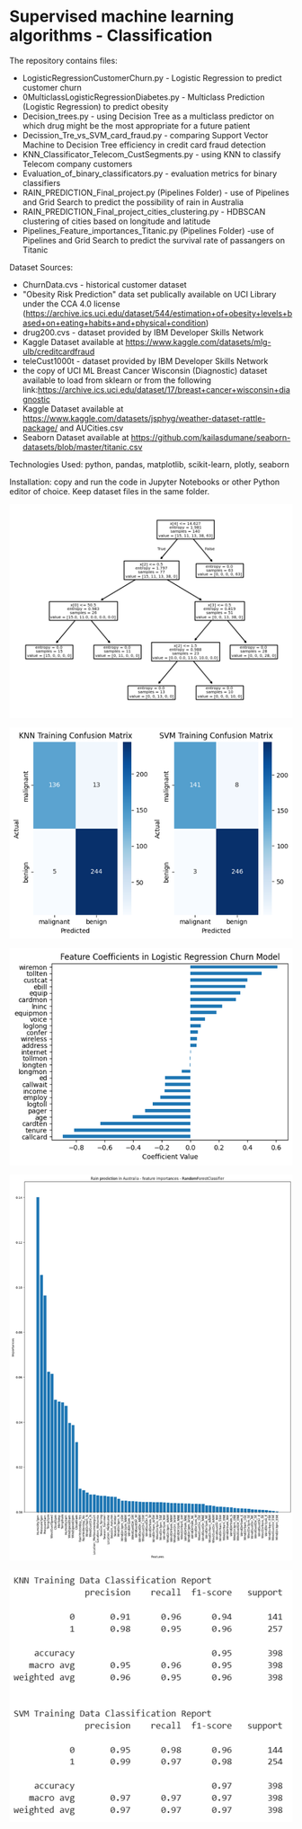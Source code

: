 # Supervised machine learning algorithms - Classification

The repository contains files:

- LogisticRegressionCustomerChurn.py - Logistic Regression to predict customer churn
- 0MulticlassLogisticRegressionDiabetes.py - Multiclass Prediction (Logistic Regression) to predict obesity
- Decision_trees.py - using Decision Tree as a multiclass predictor on which drug might be the most appropriate for a future patient
- Decission_Tre_vs_SVM_card_fraud.py - comparing Support Vector Machine to Decision Tree efficiency in credit card fraud detection
- KNN_Classificator_Telecom_CustSegments.py - using KNN to classify Telecom company customers
- Evaluation_of_binary_classificators.py - evaluation metrics for binary classifiers
- RAIN_PREDICTION_Final_project.py (Pipelines Folder) - use of Pipelines and Grid Search to predict the possibility of rain in Australia
- RAIN_PREDICTION_Final_project_cities_clustering.py - HDBSCAN clustering of cities based on longitude and latitude
- Pipelines_Feature_importances_Titanic.py (Pipelines Folder) -use of Pipelines and Grid Search to predict the survival rate of passangers on Titanic

Dataset Sources: 

  - ChurnData.cvs - historical customer dataset
  - "Obesity Risk Prediction" data set publically available on UCI Library under the CCA 4.0 license (https://archive.ics.uci.edu/dataset/544/estimation+of+obesity+levels+based+on+eating+habits+and+physical+condition)
  - drug200.cvs - dataset provided by IBM Developer Skills Network
  - Kaggle Dataset available at https://www.kaggle.com/datasets/mlg-ulb/creditcardfraud
  - teleCust1000t - dataset provided by IBM Developer Skills Network
  - the copy of UCI ML Breast Cancer Wisconsin (Diagnostic) dataset available to load from sklearn or from the following link:https://archive.ics.uci.edu/dataset/17/breast+cancer+wisconsin+diagnostic
  - Kaggle Dataset available at https://www.kaggle.com/datasets/jsphyg/weather-dataset-rattle-package/ and AUCities.csv
  - Seaborn Dataset available at https://github.com/kailasdumane/seaborn-datasets/blob/master/titanic.csv

Technologies Used: python, pandas, matplotlib, scikit-learn, plotly, seaborn

Installation: copy and run the code in Jupyter Notebooks or other Python editor of choice. Keep dataset files in the same folder.

![Decision Tree](https://github.com/natvnu/Machine_Learning/blob/main/Supervised_machine_learning_algorithms%20-Classification/DecisionTree.png?raw=true)

![KNN and SVM Confusion Matrix Heatmap](https://github.com/natvnu/Machine_Learning/blob/main/Supervised_machine_learning_algorithms%20-Classification/KNNandSVMConfusionMatrixHeatmap.png?raw=true)

![Feature Coefficients In Logistic Regression - Customer Churn Prediction](https://github.com/natvnu/Machine_Learning/blob/main/Supervised_machine_learning_algorithms%20-Classification/FeatureCoefficientsInLogisticRegressionChurnModel.png?raw=true)

![Feature Importances Predicting Rain in Australia](https://github.com/natvnu/Machine_Learning/blob/main/Supervised_machine_learning_algorithms%20-Classification/FeatureImportancesPredictingRaininAustralia.png?raw=true)

![KNN CLassification Report](https://github.com/natvnu/Machine_Learning/blob/main/Supervised_machine_learning_algorithms%20-Classification/KNNCLassificationReport.png?raw=true)




